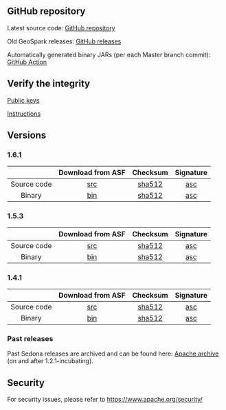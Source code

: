 ## GitHub repository

Latest source code: [GitHub repository](https://github.com/apache/sedona/)

Old GeoSpark releases: [GitHub releases](https://github.com/apache/sedona/releases)

Automatically generated binary JARs (per each Master branch commit): [GitHub Action](https://github.com/apache/sedona/actions/workflows/java.yml)

## Verify the integrity

[Public keys](https://downloads.apache.org/sedona/KEYS)

[Instructions](https://www.apache.org/info/verification.html)

## Versions

### 1.6.1

| |                                    Download from ASF                                     |                                         Checksum                                          |                                      Signature                                      |
|:-----------------:|:----------------------------------------------------------------------------------------:|:-----------------------------------------------------------------------------------------:|:-----------------------------------------------------------------------------------:|
|    Source code    | [src](https://www.apache.org/dyn/closer.lua/sedona/1.6.1/apache-sedona-1.6.1-src.tar.gz) | [sha512](https://downloads.apache.org/sedona/1.6.1/apache-sedona-1.6.1-src.tar.gz.sha512) | [asc](https://downloads.apache.org/sedona/1.6.1/apache-sedona-1.6.1-src.tar.gz.asc) |
|       Binary      | [bin](https://www.apache.org/dyn/closer.lua/sedona/1.6.1/apache-sedona-1.6.1-bin.tar.gz) | [sha512](https://downloads.apache.org/sedona/1.6.1/apache-sedona-1.6.1-bin.tar.gz.sha512) | [asc](https://downloads.apache.org/sedona/1.6.1/apache-sedona-1.6.1-bin.tar.gz.asc) |

### 1.5.3

| |                                    Download from ASF                                     |                                         Checksum                                          |                                      Signature                                      |
|:-----------------:|:----------------------------------------------------------------------------------------:|:-----------------------------------------------------------------------------------------:|:-----------------------------------------------------------------------------------:|
|    Source code    | [src](https://www.apache.org/dyn/closer.lua/sedona/1.5.3/apache-sedona-1.5.3-src.tar.gz) | [sha512](https://downloads.apache.org/sedona/1.5.3/apache-sedona-1.5.3-src.tar.gz.sha512) | [asc](https://downloads.apache.org/sedona/1.5.3/apache-sedona-1.5.3-src.tar.gz.asc) |
|       Binary      | [bin](https://www.apache.org/dyn/closer.lua/sedona/1.5.3/apache-sedona-1.5.3-bin.tar.gz) | [sha512](https://downloads.apache.org/sedona/1.5.3/apache-sedona-1.5.3-bin.tar.gz.sha512) | [asc](https://downloads.apache.org/sedona/1.5.3/apache-sedona-1.5.3-bin.tar.gz.asc) |

### 1.4.1

| | Download from ASF | Checksum | Signature |
|:-----------------:|:--------:|:--------:|:---------:|
|    Source code    |    [src](https://www.apache.org/dyn/closer.lua/sedona/1.4.1/apache-sedona-1.4.1-src.tar.gz)      |     [sha512](https://downloads.apache.org/sedona/1.4.1/apache-sedona-1.4.1-src.tar.gz.sha512)     |     [asc](https://downloads.apache.org/sedona/1.4.1/apache-sedona-1.4.1-src.tar.gz.asc)      |
|       Binary      |    [bin](https://www.apache.org/dyn/closer.lua/sedona/1.4.1/apache-sedona-1.4.1-bin.tar.gz)      |     [sha512](https://downloads.apache.org/sedona/1.4.1/apache-sedona-1.4.1-bin.tar.gz.sha512)     |     [asc](https://downloads.apache.org/sedona/1.4.1/apache-sedona-1.4.1-bin.tar.gz.asc) |

### Past releases

Past Sedona releases are archived and can be found here: [Apache archive](https://archive.apache.org/dist/sedona/) (on and after 1.2.1-incubating).

## Security

For security issues, please refer to https://www.apache.org/security/
